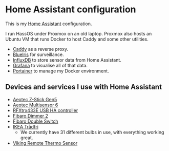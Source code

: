 # Home Assistant configuration

This is my [Home Assistant](https://www.home-assistant.io) configuration.

I run HassOS under Proxmox on an old laptop. Proxmox also hosts an Ubuntu VM that runs Docker to host Caddy and some other utilities.

- [Caddy](https://caddyserver.com) as a reverse proxy.
- [BlueIris](https://blueirissoftware.com) for surveillance.
- [InfluxDB](https://www.influxdata.com) to store sensor data from Home Assistant.
- [Grafana](https://grafana.com) to visualise all of that data.
- [Portainer](https://www.portainer.io) to manage my Docker environment.

## Devices and services I use with Home Assistant
- [Aeotec Z-Stick Gen5](https://aeotec.com/z-wave-usb-stick)
- [Aeotec Multisensor 6](https://aeotec.com/z-wave-sensor)
- [RFXtrx433E USB HA controller](http://www.rfxcom.com/RFXtrx433E-USB-43392MHz-Transceiver/en)
- [Fibaro Dimmer 2](https://www.fibaro.com/us/products/dimmer-2/)
- [Fibaro Double Switch](https://www.fibaro.com/us/products/switches/)
- [IKEA Trådfri](https://www.ikea.com/no/no/catalog/categories/departments/lighting/36812/)
    - We currently have 31 different bulbs in use, with everything working great.
- [Viking Remote Thermo Sensor](https://www.lohelectronics.se/hemautomation/433mhz/sensorer-1110/tradlos-termometer-for-inne-utomhusbruk)
